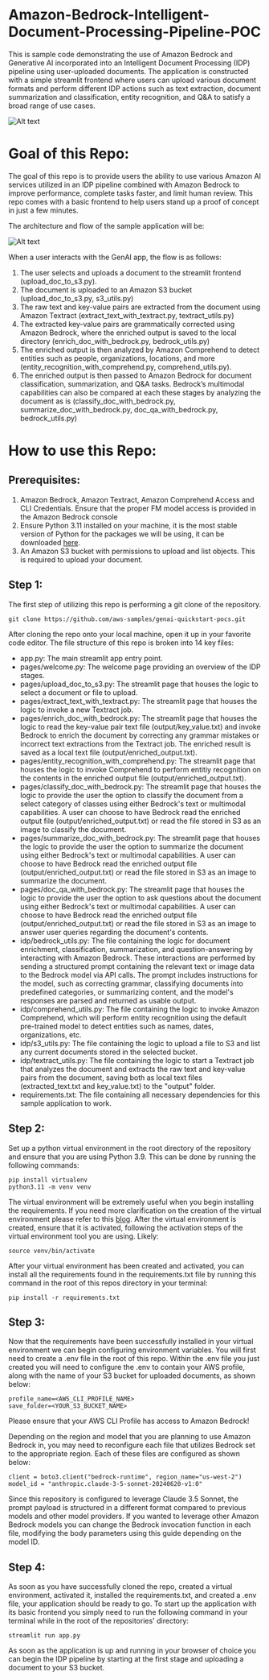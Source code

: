# Amazon-Bedrock-Intelligent-Document-Processing-Pipeline-POC

This is sample code demonstrating the use of Amazon Bedrock and Generative AI incorporated into an Intelligent Document Processing (IDP) pipeline using user-uploaded documents. The application is constructed with a simple streamlit frontend where users can upload various document formats and perform different IDP actions such as text extraction, document summarization and classification, entity recognition, and Q&A to satisfy a broad range of use cases.

![Alt text](images/demo.gif)
# **Goal of this Repo:**

The goal of this repo is to provide users the ability to use various Amazon AI services utilized in an IDP pipeline combined with Amazon Bedrock to improve performance, complete tasks faster, and limit human review. This repo comes with a basic frontend to help users stand up a proof of concept in just a few minutes.

The architecture and flow of the sample application will be:


![Alt text](images/architecture.png "POC Architecture")

When a user interacts with the GenAI app, the flow is as follows:

1. The user selects and uploads a document to the streamlit frontend (upload_doc_to_s3.py).
2. The document is uploaded to an Amazon S3 bucket (upload_doc_to_s3.py, s3_utils.py)
3. The raw text and key-value pairs are extracted from the document using Amazon Textract (extract_text_with_textract.py, textract_utils.py)
4. The extracted key-value pairs are grammatically corrected using Amazon Bedrock, where the enriched output is saved to the local directory (enrich_doc_with_bedrock.py, bedrock_utils.py)
5. The enriched output is then analyzed by Amazon Comprehend to detect entities such as people, organizations, locations, and more (entity_recognition_with_comprehend.py, comprehend_utils.py).
6. The enriched output is then passed to Amazon Bedrock for document classification, summarization, and Q&A tasks. Bedrock’s multimodal capabilities can also be compared at each these stages by analyzing the document as is (classify_doc_with_bedrock.py, summarize_doc_with_bedrock.py, doc_qa_with_bedrock.py, bedrock_utils.py)

# How to use this Repo:

## Prerequisites:

1. Amazon Bedrock, Amazon Textract, Amazon Comprehend Access and CLI Credentials. Ensure that the proper FM model access is provided in the Amazon Bedrock console
2. Ensure Python 3.11 installed on your machine, it is the most stable version of Python for the packages we will be using, it can be downloaded [here](https://www.python.org/downloads/release/python-3911/).
3. An Amazon S3 bucket with permissions to upload and list objects. This is required to upload your document.

## Step 1:

The first step of utilizing this repo is performing a git clone of the repository.

```
git clone https://github.com/aws-samples/genai-quickstart-pocs.git
```

After cloning the repo onto your local machine, open it up in your favorite code editor. The file structure of this repo is broken into 14 key files: 
* app.py: The main streamlit app entry point.
* pages/welcome.py: The welcome page providing an overview of the IDP stages.
* pages/upload_doc_to_s3.py: The streamlit page that houses the logic to select a document or file to upload.
* pages/extract_text_with_textract.py: The streamlit page that houses the logic to invoke a new Textract job.
* pages/enrich_doc_with_bedrock.py: The streamlit page that houses the logic to read the key-value pair text file (output/key_value.txt) and invoke Bedrock to enrich the document by correcting any grammar mistakes or incorrect text extractions from the Textract job. The enriched result is saved as a local text file (output/enriched_output.txt).
* pages/entity_recognition_with_comprehend.py: The streamlit page that houses the logic to invoke Comprehend to perform entitiy recognition on the contents in the enriched output file (output/enriched_output.txt).
* pages/classify_doc_with_bedrock.py: The streamlit page that houses the logic to provide the user the option to classify the document from a select category of classes using either Bedrock's text or multimodal capabilities. A user can choose to have Bedrock read the enriched output file (output/enriched_output.txt) or read the file stored in S3 as an image to classify the document.
* pages/summarize_doc_with_bedrock.py: The streamlit page that houses the logic to provide the user the option to summarize the document using either Bedrock's text or multimodal capabilities. A user can choose to have Bedrock read the enriched output file (output/enriched_output.txt) or read the file stored in S3 as an image to summarize the document.
* pages/doc_qa_with_bedrock.py: The streamlit page that houses the logic to provide the user the option to ask questions about the document using either Bedrock's text or multimodal capabilities. A user can choose to have Bedrock read the enriched output file (output/enriched_output.txt) or read the file stored in S3 as an image to answer user queries regarding the document's contents.
* idp/bedrock_utils.py: The file containing the logic for document enrichment, classification, summarization, and question-answering by interacting with Amazon Bedrock. These interactions are performed by sending a structured prompt containing the relevant text or image data to the Bedrock model via API calls. The prompt includes instructions for the model, such as correcting grammar, classifying documents into predefined categories, or summarizing content, and the model's responses are parsed and returned as usable output.
* idp/comprehend_utils.py: The file containing the logic to invoke Amazon Comprehend, which will perform entity recognition using the default pre-trained model to detect entities such as names, dates, organizations, etc.
* idp/s3_utils.py: The file containing the logic to upload a file to S3 and list any current documents stored in the selected bucket.
* idp/textract_utils.py: The file containing the logic to start a Textract job that analyzes the document and extracts the raw text and key-value pairs from the document, saving both as local text files (extracted_text.txt and key_value.txt) to the "output" folder.
* requirements.txt: The file containing all necessary dependencies for this sample application to work.

## Step 2:

Set up a python virtual environment in the root directory of the repository and ensure that you are using Python 3.9. This can be done by running the following commands:

```
pip install virtualenv
python3.11 -m venv venv
```

The virtual environment will be extremely useful when you begin installing the requirements. If you need more clarification on the creation of the virtual environment please refer to this [blog](https://www.freecodecamp.org/news/how-to-setup-virtual-environments-in-python/).
After the virtual environment is created, ensure that it is activated, following the activation steps of the virtual environment tool you are using. Likely:

```
source venv/bin/activate
```

After your virtual environment has been created and activated, you can install all the requirements found in the requirements.txt file by running this command in the root of this repos directory in your terminal:

```
pip install -r requirements.txt
```

## Step 3:

Now that the requirements have been successfully installed in your virtual environment we can begin configuring environment variables. You will first need to create a .env file in the root of this repo. Within the .env file you just created you will need to configure the .env to contain your AWS profile, along with the name of your S3 bucket for uploaded documents, as shown below:

```
profile_name=<AWS_CLI_PROFILE_NAME>
save_folder=<YOUR_S3_BUCKET_NAME>
```

Please ensure that your AWS CLI Profile has access to Amazon Bedrock!

Depending on the region and model that you are planning to use Amazon Bedrock in, you may need to reconfigure each file that utilizes Bedrock set to the appropriate region. Each of these files are configured as shown below:

```
client = boto3.client("bedrock-runtime", region_name="us-west-2")
model_id = "anthropic.claude-3-5-sonnet-20240620-v1:0"
```

Since this repository is configured to leverage Claude 3.5 Sonnet, the prompt payload is structured in a different format compared to previous models and other model providers. If you wanted to leverage other Amazon Bedrock models you can change the Bedrock invocation function in each file, modifying the body parameters using this guide depending on the model ID.

## Step 4:

As soon as you have successfully cloned the repo, created a virtual environment, activated it, installed the requirements.txt, and created a .env file, your application should be ready to go.
To start up the application with its basic frontend you simply need to run the following command in your terminal while in the root of the repositories' directory:

```
streamlit run app.py
```

As soon as the application is up and running in your browser of choice you can begin the IDP pipeline by starting at the first stage and uploading a document to your S3 bucket.
